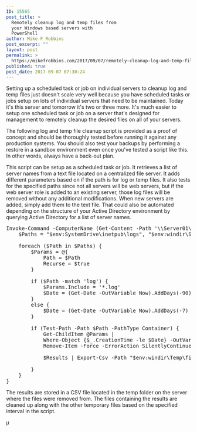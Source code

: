 ```yaml
---
ID: 15565
post_title: >
  Remotely cleanup log and temp files from
  your Windows based servers with
  PowerShell
author: Mike F Robbins
post_excerpt: ""
layout: post
permalink: >
  https://mikefrobbins.com/2017/09/07/remotely-cleanup-log-and-temp-files-from-your-windows-based-servers-with-powershell/
published: true
post_date: 2017-09-07 07:30:24
---
```

Setting up a scheduled task or job on individual servers to cleanup log and temp files just doesn't scale very well because you have scheduled tasks or jobs setup on lots of individual servers that need to be maintained. Today it's this server and tomorrow it's two or three more. It's much easier to setup one scheduled task or job on a server that's designed for management to remotely cleanup the desired files on all of your servers.

The following log and temp file cleanup script is provided as a proof of concept and should be thoroughly tested before running it against any production systems. You should also test your backups by performing a restore in a sandbox environment even once you've tested a script like this. In other words, always have a back-out plan.

This script can be setup as a scheduled task or job. It retrieves a list of server names from a text file located on a centralized file server. It adds different parameters based on if the path is for log or temp files. It also tests for the specified paths since not all servers will be web servers, but if the web server role is added to an existing server, those log files will be removed without any additional modifications. When new servers are added, simply add them to the text file. That could also be automated depending on the structure of your Active Directory environment by querying Active Directory for a list of server names.
<pre class="lang:ps decode:true">Invoke-Command -ComputerName (Get-Content -Path '\\Server01\share\server-list.txt') {
    $Paths = "$env:SystemDrive\inetpub\logs", "$env:windir\System32\LogFiles", "$env:windir\Temp"
            
    foreach ($Path in $Paths) {
        $Params = @{
            Path = $Path
            Recurse = $true
        }
        
        if ($Path -match 'log') {
            $Params.Include = '*.log'
            $Date = (Get-Date -OutVariable Now).AddDays(-90)
        }
        else {
            $Date = (Get-Date -OutVariable Now).AddDays(-7)
        }
    
        if (Test-Path -Path $Path -PathType Container) {
            Get-ChildItem @Params |
            Where-Object {$_.CreationTime -le $Date} -OutVariable Results |
            Remove-Item -Force -ErrorAction SilentlyContinue
            
            $Results | Export-Csv -Path "$env:windir\Temp\files-removed-$($($Now).ToString('MMddyy')).csv" -Append -NoTypeInformation
            
        }
    }
}</pre>
The results are stored in a CSV file located in the temp folder on the server where the files were removed from. The files containing the results are cleaned up along with the other temporary files based on the specified interval in the script.

µ